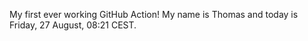 My first ever working GitHub Action!
My name is Thomas and today is Friday, 27 August, 08:21 CEST. 

